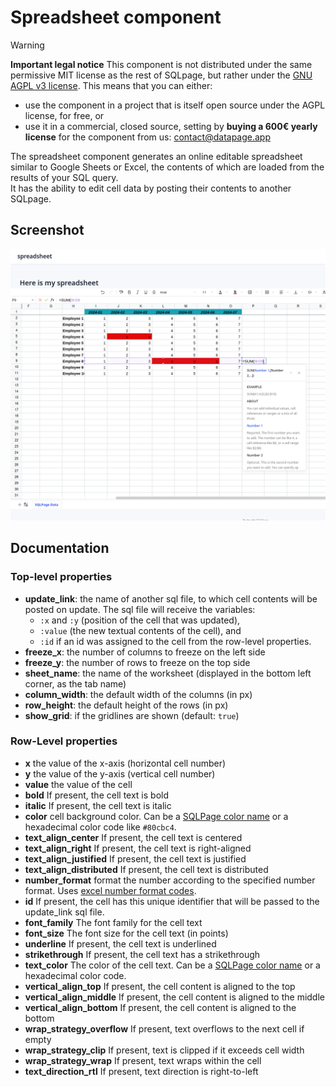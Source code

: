 # Spreadsheet component

> [!WARNING]
> **Important legal notice** This component is not distributed under the same permissive MIT license as the rest of SQLpage, but rather under the [GNU AGPL v3 license](./LICENSE).
> This means that you can either:
> - use the component in a project that is itself open source under the AGPL license, for free, or
> - use it in a commercial, closed source, setting by **buying a 600€ yearly license** for the component from us: contact@datapage.app

The spreadsheet component generates an online editable spreadsheet similar to Google Sheets or Excel, the contents of which are loaded from the results of your SQL query.  
It has the ability to edit cell data by posting their contents to another SQLpage.

## Screenshot

![screenshot](docs/screenshot.png)
## Documentation
### Top-level properties

- **update\_link**:  the name of another sql file, to which cell contents will be posted on update. The sql file will receive the variables:
  - `:x` and `:y` (position of the cell that was updated),
  - `:value` (the new textual contents of the cell), and
  - `:id` if an id was assigned to the cell from the row-level properties.
- **freeze\_x**: the number of columns to freeze on the left side
- **freeze\_y**: the number of rows to freeze on the top side
- **sheet\_name**: the name of the worksheet (displayed in the bottom left corner, as the tab name)
- **column\_width**: the default width of the columns (in px)
- **row\_height**: the default height of the rows (in px)
- **show\_grid**: if the gridlines are shown (default: `true`)

### Row-Level properties

- **x** the value of the x-axis (horizontal cell number)
- **y** the value of the y-axis (vertical cell number)
- **value** the value of the cell
- **bold** If present, the cell text is bold
- **italic** If present, the cell text is italic
- **color** cell background color. Can be a [SQLPage color name](https://sql.datapage.app/colors.sql) or a hexadecimal color code like `#80cbc4`.
- **text_align_center** If present, the cell text is centered
- **text_align_right** If present, the cell text is right-aligned
- **text_align_justified** If present, the cell text is justified
- **text_align_distributed** If present, the cell text is distributed
- **number_format** format the number according to the specified number format. Uses [excel number format codes](https://support.microsoft.com/en-us/office/number-format-codes-5026bbd6-04bc-48cd-bf33-80f18b4eae68).
- **id** If present, the cell has this unique identifier that will be passed to the update_link sql file.
- **font_family** The font family for the cell text
- **font_size** The font size for the cell text (in points)
- **underline** If present, the cell text is underlined
- **strikethrough** If present, the cell text has a strikethrough
- **text_color** The color of the cell text. Can be a [SQLPage color name](https://sql.datapage.app/colors.sql) or a hexadecimal color code.
- **vertical_align_top** If present, the cell content is aligned to the top
- **vertical_align_middle** If present, the cell content is aligned to the middle
- **vertical_align_bottom** If present, the cell content is aligned to the bottom
- **wrap_strategy_overflow** If present, text overflows to the next cell if empty
- **wrap_strategy_clip** If present, text is clipped if it exceeds cell width
- **wrap_strategy_wrap** If present, text wraps within the cell
- **text_direction_rtl** If present, text direction is right-to-left
